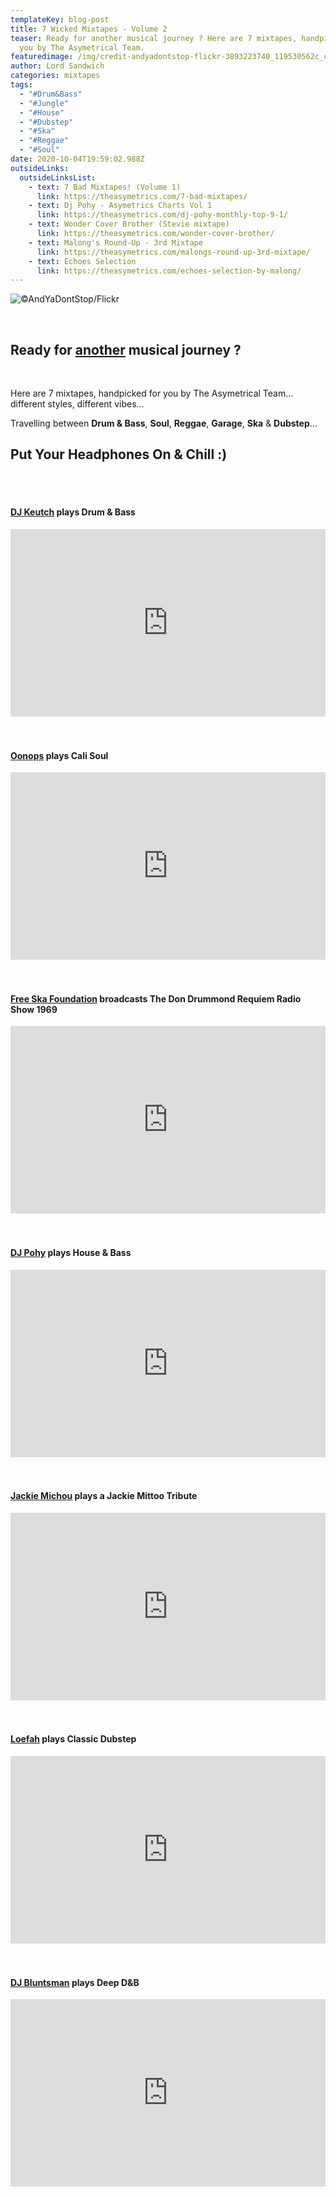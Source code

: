```yaml
---
templateKey: blog-post
title: 7 Wicked Mixtapes - Volume 2
teaser: Ready for another musical journey ? Here are 7 mixtapes, handpicked for
  you by The Asymetrical Team.
featuredimage: /img/credit-andyadontstop-flickr-3893223740_119530562c_c.jpg
author: Lord Sandwich
categories: mixtapes
tags:
  - "#Drum&Bass"
  - "#Jungle"
  - "#House"
  - "#Dubstep"
  - "#Ska"
  - "#Reggae"
  - "#Soul"
date: 2020-10-04T19:59:02.988Z
outsideLinks:
  outsideLinksList:
    - text: 7 Bad Mixtapes! (Volume 1)
      link: https://theasymetrics.com/7-bad-mixtapes/
    - text: Dj Pohy - Asymetrics Charts Vol 1
      link: https://theasymetrics.com/dj-pohy-monthly-top-9-1/
    - text: Wonder Cover Brother (Stevie mixtape)
      link: https://theasymetrics.com/wonder-cover-brother/
    - text: Malong's Round-Up - 3rd Mixtape
      link: https://theasymetrics.com/malongs-round-up-3rd-mixtape/
    - text: Echoes Selection
      link: https://theasymetrics.com/echoes-selection-by-malong/
---
```

![](/img/theasymetrics_credit_andyadontstop_small.jpg "©AndYaDontStop/Flickr")

<br>

## Ready for [another](https://theasymetrics.com/7-bad-mixtapes/) musical journey ?

<br>

Here are 7 mixtapes, handpicked for you by The Asymetrical Team... different styles, different vibes...

Travelling between **Drum & Bass**, **Soul**, **Reggae**, **Garage**, **Ska** & **Dubstep**...

## Put Your Headphones On & Chill :)

<br>

<br>

#### [DJ Keutch](https://www.facebook.com/djkeutch/) plays Drum & Bass

<iframe width="100%" height="300" src="https://www.mixcloud.com/widget/iframe/?light=1&feed=%2FDrumTaBass%2Fdtb-flavour-14-keutch%2F" frameborder="0" ></iframe>

<br>

<br>

<br>

#### [Oonops](http://brooklynradio.com/oonops-drops/) plays Cali Soul

<iframe width="100%" height="300" src="https://www.mixcloud.com/widget/iframe/?light=1&feed=%2Fbrooklynradio%2Fcalifornia-soul-2%2F" frameborder="0" ></iframe>

<br>

<br>

<br>

#### [Free Ska Foundation](http://freeskafoundation.blogspot.com/) broadcasts The Don Drummond Requiem Radio Show 1969

<iframe width="100%" height="300" src="https://www.mixcloud.com/widget/iframe/?light=1&feed=%2FFreeskafoundation%2Fdon-drummond-requiem-radio-show-originally-broadcast-in-kingston-from-rjr-in-1969%2F" frameborder="0" ></iframe>

<br>

<br>

<br>

#### [DJ Pohy](https://theasymetrics.com/dj-pohy-monthly-top-9-1/) plays House & Bass

<iframe width="100%" height="300" src="https://www.mixcloud.com/widget/iframe/?light=1&feed=%2Fdjpohy%2Fraskattas-radio-night-with-croustibass-bass-house-mix-by-dj-pohy-06062020%2F" frameborder="0" ></iframe>

<br>

<br>

<br>

#### [Jackie Michou](https://www.reverbnation.com/jackiemichou) plays a Jackie Mittoo Tribute

<iframe width="100%" height="300" src="https://www.mixcloud.com/widget/iframe/?light=1&feed=%2Fjackiemichou%2Ftribute-to-jackie-mittoo-1%2F" frameborder="0" ></iframe>

<br>

<br>

<br>

#### [Loefah](https://www.discogs.com/artist/207974-Loefah) plays Classic Dubstep

<iframe width="100%" height="300" src="https://www.mixcloud.com/widget/iframe/?light=1&feed=%2FRadarRadioLDN%2Floefah-classic-dubstep-set-tectonic-takeover-11th-february-2018%2F" frameborder="0" ></iframe>

<br>

<br>

<br>

#### [DJ Bluntsman](https://www.facebook.com/DjBluntsman/) plays Deep D&B

<iframe width="100%" height="300" src="https://www.mixcloud.com/widget/iframe/?light=1&feed=%2Fdjbluntsman%2Fdeep-everytime-2007%2F" frameborder="0" ></iframe>